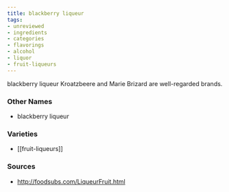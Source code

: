 ```yaml
---
title: blackberry liqueur
tags:
- unreviewed
- ingredients
- categories
- flavorings
- alcohol
- liquor
- fruit-liqueurs
---
```

blackberry liqueur Kroatzbeere and Marie Brizard are well-regarded brands.

### Other Names

* blackberry liqueur

### Varieties

* [[fruit-liqueurs]]

### Sources
* http://foodsubs.com/LiqueurFruit.html
